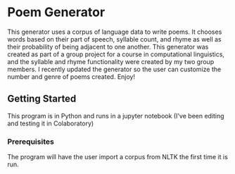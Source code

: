 # Poem Generator

This generator uses a corpus of language data to write poems. It chooses words based on their part of speech, syllable count, and rhyme as well as their probability of being adjacent to one another. This generator was created as part of a group project for a course in computational linguistics, and the syllable and rhyme functionality were created by my two group members. I recently updated the generator so the user can customize the number and genre of poems created. Enjoy!

## Getting Started

This program is in Python and runs in a jupyter notebook (I've been editing and testing it in Colaboratory)

### Prerequisites

The program will have the user import a corpus from NLTK the first time it is run.
